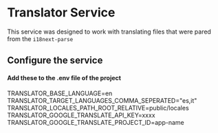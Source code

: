 # Translator Service 

This service was designed to work with translating files that were pared from the `i18next-parse`

## Configure the service

#### Add these to the .env file of the project

TRANSLATOR_BASE_LANGUAGE=en
TRANSLATOR_TARGET_LANGUAGES_COMMA_SEPERATED="es,it"
TRANSLATOR_LOCALES_PATH_ROOT_RELATIVE=public/locales
TRANSLATOR_GOOGLE_TRANSLATE_API_KEY=xxxx
TRANSLATOR_GOOGLE_TRANSLATE_PROJECT_ID=app-name


